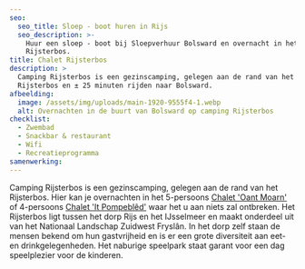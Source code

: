 ```yaml
---
seo:
  seo_title: Sloep - boot huren in Rijs
  seo_description: >-
    Huur een sloep - boot bij Sloepverhuur Bolsward en overnacht in het
    Rijsterbos.
title: Chalet Rijsterbos
description: >
  Camping Rijsterbos is een gezinscamping, gelegen aan de rand van het
  Rijsterbos en ± 25 minuten rijden naar Bolsward.
afbeelding:
  image: /assets/img/uploads/main-1920-9555f4-1.webp
  alt: Overnachten in de buurt van Bolsward op camping Rijsterbos
checklist:
  - Zwembad
  - Snackbar & restaurant
  - Wifi
  - Recreatieprogramma
samenwerking:
---
```


Camping Rijsterbos is een gezinscamping, gelegen aan de rand van het Rijsterbos. Hier kan je overnachten in het 5-persoons&nbsp;<a target="_blank" rel="noopener" href="https://chaletsinfriesland.nl/chalets/oantmoarn">Chalet 'Oant Moarn'</a> of 4-persoons <a target="_blank" rel="noopener" href="https://chaletsinfriesland.nl/chalets/itpompebled">Chalet 'It Pompebl&ecirc;d'</a>&nbsp;waar het u aan niets zal ontbreken. Het Rijsterbos ligt tussen het dorp Rijs en het IJsselmeer en maakt onderdeel uit van het Nationaal Landschap Zuidwest Frysl&acirc;n. In het dorp zelf staan de mensen bekend om hun gastvrijheid en is er een grote diversiteit aan eet- en drinkgelegenheden. Het naburige speelpark staat garant voor een dag speelplezier voor de kinderen.
